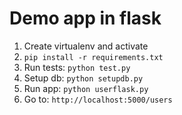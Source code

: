 
Demo app in flask
=================

1. Create virtualenv and activate
2. `pip install -r requirements.txt`
3. Run tests: `python test.py`
4. Setup db: `python setupdb.py`
5. Run app: `python userflask.py`
6. Go to: `http://localhost:5000/users`
